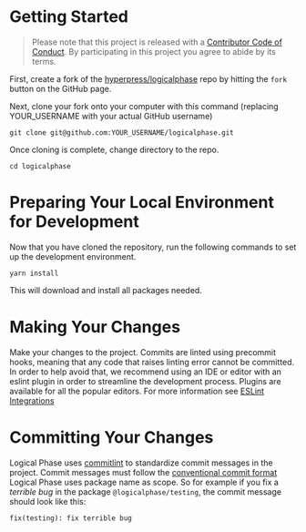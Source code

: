 # Getting Started

> Please note that this project is released with a [Contributor Code of Conduct](./CODE_OF_CONDUCT.md). By participating in this project you agree to abide by its terms.

First, create a fork of the [hyperpress/logicalphase](https://github.com/hyperpress/logicalphase) repo by hitting the `fork` button on the GitHub page.

Next, clone your fork onto your computer with this command (replacing YOUR_USERNAME with your actual GitHub username)

```
git clone git@github.com:YOUR_USERNAME/logicalphase.git
```

Once cloning is complete, change directory to the repo.

```
cd logicalphase
```

# Preparing Your Local Environment for Development

Now that you have cloned the repository, run the following commands to set up the development environment.

```
yarn install
```

This will download and install all packages needed.

# Making Your Changes

Make your changes to the project. Commits are linted using precommit hooks, meaning that any code that raises linting error cannot be committed. In order to help avoid that, we recommend using an IDE or editor with an eslint plugin in order to streamline the development process. Plugins are available for all the popular editors. For more information see [ESLint Integrations](https://eslint.org/docs/user-guide/integrations)

# Committing Your Changes

Logical Phase uses [commitlint](https://github.com/marionebl/commitlint) to standardize commit messages in the project. Commit messages must follow the [conventional commit format](https://www.conventionalcommits.org/en/v1.0.0-beta.2/)
Logical Phase uses package name as scope. So for example if you fix a _terrible bug_ in the package `@logicalphase/testing`, the commit message should look like this:

```
fix(testing): fix terrible bug
```

